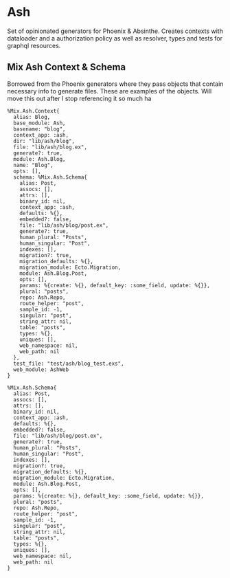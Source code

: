 # Ash

Set of opinionated generators for Phoenix & Absinthe. Creates contexts with
dataloader and a authorization policy as well as resolver, types and tests
for graphql resources.


## Mix Ash Context & Schema

Borrowed from the Phoenix generators where they pass objects that contain 
necessary info to generate files. These are examples of the objects. Will
move this out after I stop referencing it so much ha

```
%Mix.Ash.Context{
  alias: Blog,
  base_module: Ash,
  basename: "blog",
  context_app: :ash,
  dir: "lib/ash/blog",
  file: "lib/ash/blog.ex",
  generate?: true,
  module: Ash.Blog,
  name: "Blog",
  opts: [],
  schema: %Mix.Ash.Schema{
    alias: Post,
    assocs: [],
    attrs: [],
    binary_id: nil,
    context_app: :ash,
    defaults: %{},
    embedded?: false,
    file: "lib/ash/blog/post.ex",
    generate?: true,
    human_plural: "Posts",
    human_singular: "Post",
    indexes: [],
    migration?: true,
    migration_defaults: %{},
    migration_module: Ecto.Migration,
    module: Ash.Blog.Post,
    opts: [],
    params: %{create: %{}, default_key: :some_field, update: %{}},
    plural: "posts",
    repo: Ash.Repo,
    route_helper: "post",
    sample_id: -1,
    singular: "post",
    string_attr: nil,
    table: "posts",
    types: %{},
    uniques: [],
    web_namespace: nil,
    web_path: nil
  },
  test_file: "test/ash/blog_test.exs",
  web_module: AshWeb
}

%Mix.Ash.Schema{
  alias: Post,
  assocs: [],
  attrs: [],
  binary_id: nil,
  context_app: :ash,
  defaults: %{},
  embedded?: false,
  file: "lib/ash/blog/post.ex",
  generate?: true,
  human_plural: "Posts",
  human_singular: "Post",
  indexes: [],
  migration?: true,
  migration_defaults: %{},
  migration_module: Ecto.Migration,
  module: Ash.Blog.Post,
  opts: [],
  params: %{create: %{}, default_key: :some_field, update: %{}},
  plural: "posts",
  repo: Ash.Repo,
  route_helper: "post",
  sample_id: -1,
  singular: "post",
  string_attr: nil,
  table: "posts",
  types: %{},
  uniques: [],
  web_namespace: nil,
  web_path: nil
}
```
